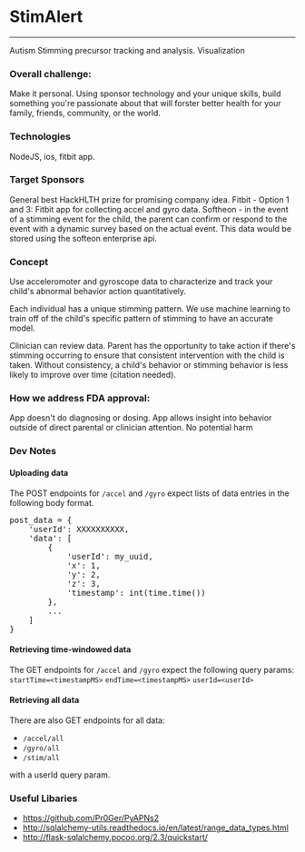 # StimAlert
---
Autism Stimming precursor tracking and analysis.
Visualization

### Overall challenge:

Make it personal. Using sponsor technology and your unique skills, build something you're passionate about that will forster better health for your family, friends, community, or the world.

### Technologies
NodeJS, ios, fitbit app.

### Target Sponsors

General best HackHLTH prize for promising company idea.
Fitbit - Option 1 and 3: Fitbit app for collecting accel and gyro data.
Softheon - in the event of a stimming event for the child, the parent can confirm or respond to the event with a dynamic survey based on the actual event. This data would be stored using the softeon enterprise api.

### Concept

Use acceleromoter and gyroscope data to characterize and track your child's abnormal behavior action quantitatively.

Each individual has a unique stimming pattern. We use machine learning to train off of the child's specific pattern of stimming to have an accurate model.

Clinician can review data. Parent has the opportunity to take action if there's stimming occurring to ensure that consistent intervention with the child is taken. Without consistency, a child's behavior or stimming behavior is less likely to improve over time (citation needed).


### How we address FDA approval:
App doesn't do diagnosing or dosing.
App allows insight into behavior outside of direct parental or clinician attention. No potential harm 

### Dev Notes

#### Uploading data

The POST endpoints for `/accel` and `/gyro` expect lists of data entries in the following body format.
<pre>
post_data = {
    'userId': XXXXXXXXXX,
    'data': [
        {
            'userId': my_uuid,
            'x': 1,
            'y': 2,
            'z': 3,
            'timestamp': int(time.time())
        },
        ...
    ]
}
</pre>

#### Retrieving time-windowed data
The GET endpoints for `/accel` and `/gyro` expect the following query params:
`startTime=<timestampMS>`
`endTime=<timestampMS>`
`userId=<userId>`

#### Retrieving all data

There are also GET endpoints for all data:<br/>
* `/accel/all`
* `/gyro/all`
* `/stim/all`

with a userId query param.

### Useful Libaries
* https://github.com/Pr0Ger/PyAPNs2
* http://sqlalchemy-utils.readthedocs.io/en/latest/range_data_types.html
* http://flask-sqlalchemy.pocoo.org/2.3/quickstart/




